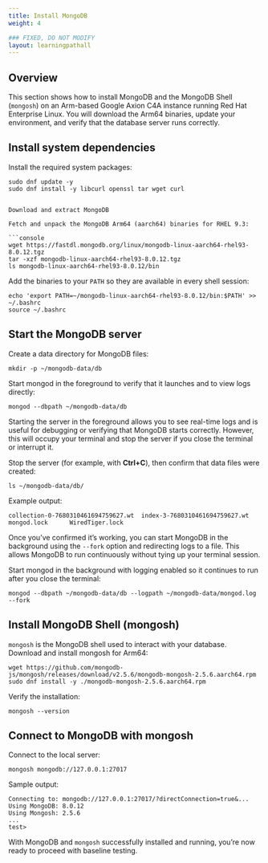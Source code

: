 ```yaml
---
title: Install MongoDB
weight: 4

### FIXED, DO NOT MODIFY
layout: learningpathall
---
```


## Overview

This section shows how to install MongoDB and the MongoDB Shell (`mongosh`) on an Arm-based Google Axion C4A instance running Red Hat Enterprise Linux. You will download the Arm64 binaries, update your environment, and verify that the database server runs correctly.

## Install system dependencies

Install the required system packages:

```console
sudo dnf update -y
sudo dnf install -y libcurl openssl tar wget curl


Download and extract MongoDB

Fetch and unpack the MongoDB Arm64 (aarch64) binaries for RHEL 9.3:

```console
wget https://fastdl.mongodb.org/linux/mongodb-linux-aarch64-rhel93-8.0.12.tgz
tar -xzf mongodb-linux-aarch64-rhel93-8.0.12.tgz
ls mongodb-linux-aarch64-rhel93-8.0.12/bin
```

Add the binaries to your `PATH` so they are available in every shell session:

```console
echo 'export PATH=~/mongodb-linux-aarch64-rhel93-8.0.12/bin:$PATH' >> ~/.bashrc
source ~/.bashrc
```

## Start the MongoDB server



Create a data directory for MongoDB files:

```console
mkdir -p ~/mongodb-data/db
```
Start mongod in the foreground to verify that it launches and to view logs directly:

```console
mongod --dbpath ~/mongodb-data/db
```

Starting the server in the foreground allows you to see real-time logs and is useful for debugging or verifying that MongoDB starts correctly. However, this will occupy your terminal and stop the server if you close the terminal or interrupt it.

Stop the server (for example, with **Ctrl+C**), then confirm that data files were created:

```console
ls ~/mongodb-data/db/
```

Example output:

```output
collection-0-7680310461694759627.wt  index-3-7680310461694759627.wt  mongod.lock      WiredTiger.lock
```

Once you’ve confirmed it’s working, you can start MongoDB in the background using the `--fork` option and redirecting logs to a file. This allows MongoDB to run continuously without tying up your terminal session. 

Start mongod in the background with logging enabled so it continues to run after you close the terminal:

```console
mongod --dbpath ~/mongodb-data/db --logpath ~/mongodb-data/mongod.log --fork
```

## Install MongoDB Shell (mongosh)

`mongosh` is the MongoDB shell used to interact with your database. Download and install mongosh for Arm64:

```console
wget https://github.com/mongodb-js/mongosh/releases/download/v2.5.6/mongodb-mongosh-2.5.6.aarch64.rpm
sudo dnf install -y ./mongodb-mongosh-2.5.6.aarch64.rpm
```

Verify the installation:
```console
mongosh --version
```

## Connect to MongoDB with mongosh

Connect to the local server:

```console
mongosh mongodb://127.0.0.1:27017
```

Sample output:

```output
Connecting to: mongodb://127.0.0.1:27017/?directConnection=true&...
Using MongoDB: 8.0.12
Using Mongosh: 2.5.6
...
test>
```

With MongoDB and `mongosh` successfully installed and running, you’re now ready to proceed with baseline testing.
